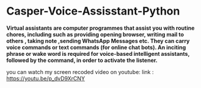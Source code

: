 # Casper-Voice-Assisstant-Python



<b>Virtual assistants are computer programmes that assist you with routine chores, including such as providing opening browser, writing mail to others , taking note ,sending WhatsApp Messages etc. They can carry voice commands or text commands (for online chat bots). An inciting phrase or wake word is required for voice-based intelligent assistants, followed by the command, in order to activate the listener.</b>


you can watch my screen recoded video on youtube:
link : https://youtu.be/p_dvD9XrCNY
